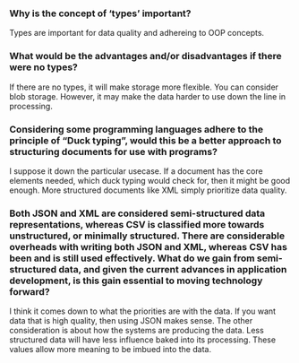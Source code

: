 <h3> Why is the concept of ‘types’ important? </h3>
Types are important for data quality and adhereing to OOP concepts. 

<h3>What would be the advantages and/or disadvantages if there were no types?</h3>
If there are no types, it will make storage more flexible. You can consider blob storage. However, it may make the data harder to use down the line in processing. 

<h3> Considering some programming languages adhere to the principle of “Duck typing”, would this be a better approach to structuring documents for use with programs? </h3>
I suppose it down the particular usecase. If a document has the core elements needed, which duck typing would check for, then it might be good enough. More structured documents like XML simply prioritize data quality.

<h3>Both JSON and XML are considered semi-structured data representations, whereas CSV is classified more towards unstructured, or minimally structured. There are considerable overheads with writing both JSON and XML, whereas CSV has been and is still used effectively.
What do we gain from semi-structured data, and given the current advances in application development, is this gain essential to moving technology forward?</h3>
I think it comes down to what the priorities are with the data. If you want data that is high quality, then using JSON makes sense. The other consideration is about how the systems are producing the data. Less structured data will have less influence baked into its processing. These values allow more meaning to be imbued into the data. 



